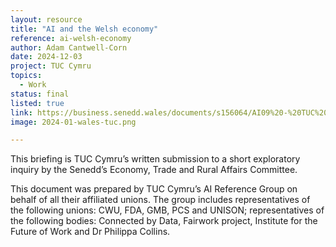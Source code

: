 ```yaml
---
layout: resource
title: "AI and the Welsh economy"
reference: ai-welsh-economy
author: Adam Cantwell-Corn
date: 2024-12-03
project: TUC Cymru
topics:
  - Work
status: final
listed: true
link: https://business.senedd.wales/documents/s156064/AI09%20-%20TUC%20Cymru.pdf
image: 2024-01-wales-tuc.png

---
```

This briefing is TUC Cymru’s written submission to a short exploratory inquiry by the Senedd’s Economy, Trade and Rural Affairs Committee.

This document was prepared by TUC Cymru’s AI Reference Group on behalf of all their affiliated unions. The group includes representatives of the following unions: CWU, FDA, GMB, PCS and UNISON; representatives of the following bodies: Connected by Data, Fairwork project, Institute for the Future of Work and Dr Philippa Collins.